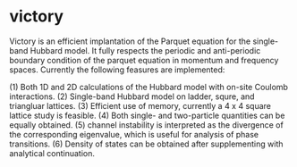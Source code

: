 # victory
Victory is an efficient implantation of the Parquet equation for the single-band Hubbard model. It fully respects the periodic and anti-periodic boundary condition of the parquet equation in momentum and frequency spaces. Currently the following feasures are implemented:

(1) Both 1D and 2D calculations of the Hubbard model with on-site Coulomb interactions.
(2) Single-band Hubbard model on ladder, squre, and triangluar lattices. 
(3) Efficient use of memory, currently a 4 x 4 square lattice study is feasible.
(4) Both single- and two-particle quantities can be equally obtained. 
(5) channel instability is interpreted as the divergence of the corresponding eigenvalue, which is useful for analysis of phase transitions.
(6) Density of states can be obtained after supplementing with analytical continuation. 
